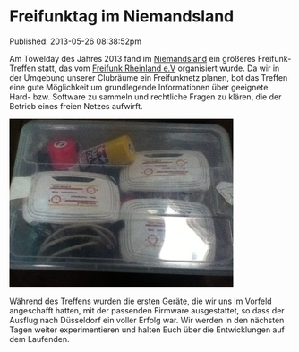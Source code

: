 Freifunktag im Niemandsland
===========================
Published: 2013-05-26 08:38:52pm

Am Towelday des Jahres 2013 fand im [Niemandsland](http://www.niemandsland.org/blog/) ein größeres Freifunk-Treffen statt, das vom [Freifunk Rheinland e.V](https://www.freifunk-rheinland.net/) organisiert wurde. Da wir in der Umgebung unserer Clubräume ein Freifunknetz planen, bot das Treffen eine gute Möglichkeit um grundlegende Informationen über geeignete Hard- bzw. Software zu sammeln und rechtliche Fragen zu klären, die der Betrieb eines freien Netzes aufwirft.

<a class="news-picture" href="/media/2013-05-26/Freifunk-Router-fixt.jpg"><img src="/media/2013-05-26//Freifunk-Router-fixt_small.jpg" /></a>

Während des Treffens wurden die ersten Geräte, die wir uns im Vorfeld angeschafft hatten, mit der passenden Firmware ausgestattet, so dass der Ausflug nach Düsseldorf ein voller Erfolg war. Wir werden in den nächsten Tagen weiter experimentieren und halten Euch über die Entwicklungen auf dem Laufenden.